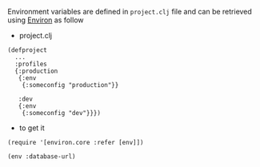 Environment variables are defined in `project.clj` file and can be retrieved
using [Environ](https://github.com/weavejester/environ) as follow

- project.clj

```
(defproject
  ...
  :profiles
  {:production
   {:env
    {:someconfig "production"}}

   :dev
   {:env
    {:someconfig "dev"}}})
```

- to get it

```
(require '[environ.core :refer [env]])

(env :database-url)
```
